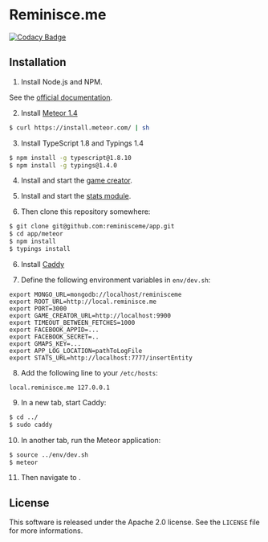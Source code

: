 # Reminisce.me

[![Codacy Badge](https://api.codacy.com/project/badge/grade/dd447f353c054650bbaf3060ca1cd9d4)](https://www.codacy.com/app/reminisceme/app)

## Installation

1. Install Node.js and NPM.

  See the [official documentation](https://nodejs.org/).

2. Install [Meteor 1.4](https://www.meteor.com/install)

  ```bash
  $ curl https://install.meteor.com/ | sh
  ```

3. Install TypeScript 1.8 and Typings 1.4

  ```bash
  $ npm install -g typescript@1.8.10
  $ npm install -g typings@1.4.0
  ```

4. Install and start the [game creator](https://github.com/reminisceme/game-creator).

5. Install and start the [stats module](https://github.com/reminisceme/stats).

5. Then clone this repository somewhere:

  ```bash
  $ git clone git@github.com:reminisceme/app.git
  $ cd app/meteor
  $ npm install
  $ typings install
  ```

6. Install [Caddy](https://caddyserver.com/download)

7. Define the following environment variables in `env/dev.sh`:

  ```
  export MONGO_URL=mongodb://localhost/reminisceme
  export ROOT_URL=http://local.reminisce.me
  export PORT=3000
  export GAME_CREATOR_URL=http://localhost:9900
  export TIMEOUT_BETWEEN_FETCHES=1000
  export FACEBOOK_APPID=...
  export FACEBOOK_SECRET=..
  export GMAPS_KEY=...
  export APP_LOG_LOCATION=pathToLogFile
  export STATS_URL=http://localhost:7777/insertEntity
  ```

8. Add the following line to your `/etc/hosts`:

  ```
  local.reminisce.me 127.0.0.1
  ```

9. In a new tab, start Caddy:

  ```bash
  $ cd ../
  $ sudo caddy
  ```

10. In another tab, run the Meteor application:

  ```bash
  $ source ../env/dev.sh
  $ meteor
  ```

11. Then navigate to [](http://local.reminisce.me).

## License

This software is released under the Apache 2.0 license. See the `LICENSE` file for more informations.

